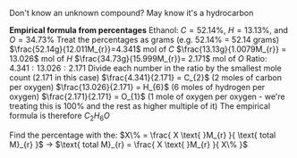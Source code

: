 Don't know an unknown compound?
May know it's a hydrocarbon


**Empirical formula from percentages**
Ethanol: $C=52.14\%$, $H=13.13\%$, and $O=34.73\%$
Treat the percentages as grams (e.g. 52.14% = 52.14 grams)
$\frac{52.14g}{12.011M_{r}}=4.341$ mol of $C$
$\frac{13.13g}{1.0079M_{r}} = 13.026$ mol of $H$ 
$\frac{34.73g}{15.999M_{r}}= 2.171$ mol of $O$ 
Ratio:
	$4.341 : 13.026 : 2.171$
Divide each number in the ratio by the smallest mole count ($2.171$ in this case) 
$\frac{4.341}{2.171} = C_{2}$  (2 moles of carbon per oxygen)
$\frac{13.026}{2.171} = H_{6}$  (6 moles of hydrogen per oxygen)
$\frac{2.171}{2.171} = O_{1}$  (1 mole of oxygen per oxygen - we're treating this is 100% and the rest as higher multiple of it)
The empirical formula is therefore $C_{2}H_{6}O$

Find the percentage with the:
$X\% = \frac{ X \text{ }M_{r} }{ \text{ total M}_{r} }$ -> $\text{ total M}_{r} = \frac{ X \text{ }M_{r} }{ X\% }$
